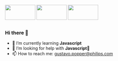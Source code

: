 ##

<link rel="stylesheet" href="https://cdn.jsdelivr.net/gh/devicons/devicon@v2.15.1/devicon.min.css">

<div style="display: inline-block"><br>
    <img src="https://cdn.jsdelivr.net/gh/devicons/devicon/icons/oracle/oracle-original.svg" width="100" height="50"/>
    <img src="https://cdn.jsdelivr.net/gh/devicons/devicon/icons/javascript/javascript-plain.svg" width="100" height="50"/>
    <img src="https://cdn.jsdelivr.net/gh/devicons/devicon/icons/github/github-original-wordmark.svg" width="100" height="50"/>

</div>
  
##


### Hi there 👋

- 🌱 I’m currently learning <strong>Javascript</strong>
- 🤔 I’m looking for help with <strong>Javascript</strong>🤣
- 📫 How to reach me: gustavo.popper@philips.com
